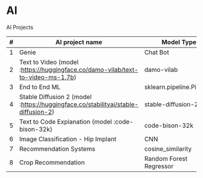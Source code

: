 # AI
AI Projects

| # | AI project name                                                                    | Model Type                 | Level        |
|---|------------------------------------------------------------------------------------|----------------------------|--------------|
| 1 | Genie                                                                              | Chat Bot                   | Intermediate |
| 2 | Text to Video (model :https://huggingface.co/damo-vilab/text-to-video-ms-1.7b)     | damo-vilab                 | Beginner     |
| 3 | End to End ML                                                                      | sklearn.pipeline.Pipeline  | Beginner     |
| 4 | Stable Diffusion 2 (model :https://huggingface.co/stabilityai/stable-diffusion-2)  | stable-diffusion-2         | Beginner     |
| 5 | Text to Code Explanation (model :code-bison-32k)                                   | code-bison-32k             | Beginner     |
| 6 | Image Classification - Hip Implant                                                 | CNN                        | Beginner     |
| 7 | Recommendation Systems                                                             | cosine_similarity          | Beginner     |
| 8 | Crop Recommendation                                                                | Random Forest Regressor    | Beginner     |
